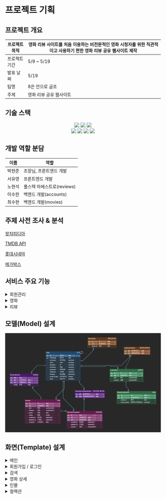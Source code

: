# 프로젝트 기획

## 프로젝트 개요

| 프로젝트 목적 | 영화 리뷰 사이트를 처음 이용하는 비전문적인 영화 시청자를 위한 직관적이고 사용하기 편한 영화 리뷰 공유 웹사이트 제작 |
| --- | --- |
| 프로젝트 기간 | 5/9 ~ 5/19 |
| 발표 날짜 | 5/19 |
| 팀명 | 8은 안으로 굽조 |
| 주제 | 영화 리뷰 공유 웹사이트 |

## 기술 스택

<div align="center">
	<img src="https://img.shields.io/badge/HTML-E34F26?style=for-the-badge&logo=HTML5&logoColor=white"/>
	<img src="https://img.shields.io/badge/CSS-1572B6?style=for-the-badge&logo=CSS3&logoColor=white"/>
	<img src="https://img.shields.io/badge/JAVASCRIPT-F7DF1E?style=for-the-badge&logo=Javascript&logoColor=white"/>
	<br>
	<img src="https://img.shields.io/badge/DJANGO-092E20?style=for-the-badge&logo=django&logoColor=white">
	<img src="https://img.shields.io/badge/PYTHON-3776AB?style=for-the-badge&logo=Python&logoColor=white"/>
  <img src="https://img.shields.io/badge/Bootstrap-7952B3?style=for-the-badge&logo=BOOTSTRAP&logoColor=white"/>
  <img src="https://img.shields.io/badge/JQUERY-0769AD?style=for-the-badge&logo=JQUERY&logoColor=white"/>
	<br>
</div>

## 개발 역할 분담

| 이름 | 역할 |
| --- | --- |
| 박현준 | 조장님, 프론트엔드 개발 |
| 서유영 | 프론트엔드 개발 |
| 노현석 | 풀스택 마에스트로(reviews) |
| 이수한 | 백엔드 개발(accounts) |
| 최수현 | 백엔드 개발(movies) |

## 주제 사전 조사 & 분석

[왓챠피디아](https://pedia.watcha.com/ko-KR)

[TMDB API](https://developer.themoviedb.org/reference)

[롯데시네마](https://www.lottecinema.co.kr/NLCHS)

[메가박스](https://www.megabox.co.kr/)

## 서비스 주요 기능

<details>
  <summary> 회원관리 </summary>
  <div>
    - 회원가입
    - 로그인
    - 로그아웃
    - 회원 프로필
    - 팔로잉
  </div>
</details>

<details>
<summary> 영화 </summary>
<div>
  - 영화 장르별 검색
  - 영화 예고편
  - 트렌드 검색
  - 리뷰 작성
  - 컬렉션
  - 좋아요
  - 비슷한 작품
</div>
</details>

<details>
<summary>리뷰</summary>
<div>
  - 별점 차트
  - 댓글
</div>
</details>

## 모델(Model) 설계

![ERD](readme_img/erd.png)

## 화면(Template) 설계

<details>
  <summary>메인</summary>
  <div>
  <img src="readme_img/Untitled%201.png">
  </div>
</details>

<details>
<summary>회원가입 / 로그인</summary>
<div>
  - 회원가입
  <img src="readme_img/Untitled%202.png">
  - 로그인
  <img src="readme_img/Untitled%203.png">
</div>
</details>

<details>
<summary>검색</summary>
<div>
  - 키워드로 검색
  <img src="readme_img/Untitled%204.png">
  - 장르로 검색
  <img src="readme_img/Untitled%205.png">
</div>
</details>

<details>
<summary>영화 상세</summary>
<div>
  <img src="readme_img/Untitled%206.png">
</div>
</details>

<details>
<summary>인물</summary>
<div>
  <img src="readme_img/Untitled%207.png">
</div>
</details>

<details>
<summary>컬렉션</summary>
<div>
  <img src="readme_img/Untitled%208.png">
</div>
</details>